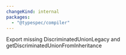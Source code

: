 ```yaml
---
changeKind: internal
packages:
  - "@typespec/compiler"
---
```


Export missing DiscriminatedUnionLegacy and getDiscriminatedUnionFromInheritance